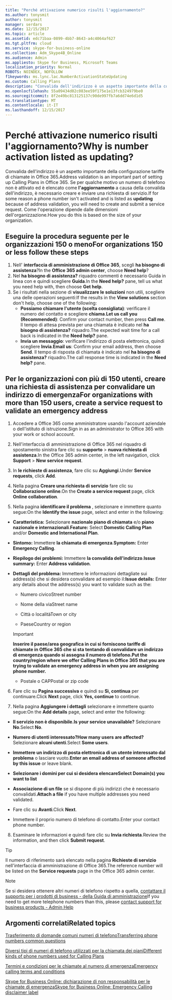 ```yaml
---
title: "Perché attivazione numerico risulti l'aggiornamento?"
ms.author: tonysmit
author: tonysmit
manager: serdars
ms.date: 12/15/2017
ms.topic: article
ms.assetid: edc71baa-0899-4bb7-8643-a4c4064af627
ms.tgt.pltfrm: cloud
ms.service: skype-for-business-online
ms.collection: Adm_Skype4B_Online
ms.audience: Admin
ms.appliesto: Skype for Business, Microsoft Teams
localization_priority: Normal
ROBOTS: NOINDEX, NOFOLLOW
f1keywords: ms.lync.lac.NumberActivationStateUpdating
ms.custom: Calling Plans
description: "Convalida dell'indirizzo è un aspetto importante della configurazione tariffe di chiamate in Office 365. Un utente all'interno dell'organizzazione fornisce un indirizzo chiamato di emergenza che può essere utilizzato dai servizi di emergenza."
ms.openlocfilehash: 55a09434d02c083ee59f175e1e13fcb324979be0
ms.sourcegitcommit: 8f2e49bc813125137c90de997fb7a6dd74e6d1d5
ms.translationtype: MT
ms.contentlocale: it-IT
ms.lasthandoff: 12/15/2017
---
```

# <a name="why-is-number-activation-listed-as-updating"></a><span data-ttu-id="4d953-104">Perché attivazione numerico risulti l'aggiornamento?</span><span class="sxs-lookup"><span data-stu-id="4d953-104">Why is number activation listed as updating?</span></span>

<span data-ttu-id="4d953-105">Convalida dell'indirizzo è un aspetto importante della configurazione tariffe di chiamate in Office 365.</span><span class="sxs-lookup"><span data-stu-id="4d953-105">Address validation is an important part of setting up Calling Plans in Office 365.</span></span> <span data-ttu-id="4d953-106">Se per qualche motivo un numero di telefono non è attivato ed è elencato come **l'aggiornamento** a causa della convalida dell'indirizzo, è necessario creare e inviare una richiesta di servizio.</span><span class="sxs-lookup"><span data-stu-id="4d953-106">If for some reason a phone number isn't activated and is listed as **updating** because of address validation, you will need to create and submit a service request.</span></span> <span data-ttu-id="4d953-107">Come l'operazione dipende dalle dimensioni dell'organizzazione.</span><span class="sxs-lookup"><span data-stu-id="4d953-107">How you do this is based on the size of your organization.</span></span>
  
## <a name="for-organizations-150-or-less-follow-these-steps"></a><span data-ttu-id="4d953-108">Eseguire la procedura seguente per le organizzazioni 150 o meno</span><span class="sxs-lookup"><span data-stu-id="4d953-108">For organizations 150 or less follow these steps</span></span>
1. <span data-ttu-id="4d953-109">Nell' **interfaccia di amministrazione di Office 365**, scegli **ha bisogno di assistenza**?</span><span class="sxs-lookup"><span data-stu-id="4d953-109">In the **Office 365 admin center**, choose **Need help**?</span></span>
2. <span data-ttu-id="4d953-110">Nel **ha bisogno di assistenza?** riquadro commenti è necessario Guida in linea con e quindi scegliere **Guida**.</span><span class="sxs-lookup"><span data-stu-id="4d953-110">In the **Need help?** pane, tell us what you need help with, then choose **Get help**.</span></span>
3. <span data-ttu-id="4d953-111">Se i risultati nella sezione di **visualizzare le soluzioni** non utili, scegliere una delle operazioni seguenti:</span><span class="sxs-lookup"><span data-stu-id="4d953-111">If the results in the **View solutions** section don't help, choose one of the following:</span></span>
    - <span data-ttu-id="4d953-112">**Possiamo chiamare l'utente (scelta consigliata)**: verificare il numero del contatto e scegliere **chiama**.</span><span class="sxs-lookup"><span data-stu-id="4d953-112">**Let us call you (Recommended)**: Confirm your contact number, then press **Call me**.</span></span> <span data-ttu-id="4d953-113">Il tempo di attesa prevista per una chiamata è indicato nel **ha bisogno di assistenza?** riquadro.</span><span class="sxs-lookup"><span data-stu-id="4d953-113">The expected wait time for a call back is indicated in the **Need help?** pane.</span></span>
    - <span data-ttu-id="4d953-114">**Invia un messaggio**: verificare l'indirizzo di posta elettronica, quindi scegliere **Invia**.</span><span class="sxs-lookup"><span data-stu-id="4d953-114">**Email us**: Confirm your email address, then choose **Send**.</span></span> <span data-ttu-id="4d953-115">Il tempo di risposta di chiamata è indicato nel **ha bisogno di assistenza?** riquadro.</span><span class="sxs-lookup"><span data-stu-id="4d953-115">The call response time is indicated in the **Need help?** pane.</span></span>

## <a name="for-organizations-with-more-than-150-users-create-a-service-request-to-validate-an-emergency-address"></a><span data-ttu-id="4d953-116">Per le organizzazioni con più di 150 utenti, creare una richiesta di assistenza per convalidare un indirizzo di emergenza</span><span class="sxs-lookup"><span data-stu-id="4d953-116">For organizations with more than 150 users, create a service request to validate an emergency address</span></span>

1. <span data-ttu-id="4d953-117">Accedere a Office 365 come amministratore usando l'account aziendale o dell'istituto di istruzione.</span><span class="sxs-lookup"><span data-stu-id="4d953-117">Sign in as an administrator to Office 365 with your work or school account.</span></span>
    
2. <span data-ttu-id="4d953-118">Nell'interfaccia di amministrazione di Office 365 nel riquadro di spostamento sinistra fare clic su **supporto** > **nuova richiesta di assistenza**.</span><span class="sxs-lookup"><span data-stu-id="4d953-118">In the Office 365 admin center, in the left navigation, click **Support** > **New service request**.</span></span>
    
3. <span data-ttu-id="4d953-119">In **le richieste di assistenza**, fare clic su **Aggiungi**.</span><span class="sxs-lookup"><span data-stu-id="4d953-119">Under **Service requests**, click **Add**.</span></span>
    
4. <span data-ttu-id="4d953-120">Nella pagina **Creare una richiesta di servizio** fare clic su **Collaborazione online**.</span><span class="sxs-lookup"><span data-stu-id="4d953-120">On the **Create a service request** page, click **Online collaboration**.</span></span>
    
5. <span data-ttu-id="4d953-121">Nella pagina **identificare il problema** , selezionare e immettere quanto segue:</span><span class="sxs-lookup"><span data-stu-id="4d953-121">On the **Identify the issue** page, select and enter in the following:</span></span>
    
  - <span data-ttu-id="4d953-122">**Caratteristica:** Selezionare **nazionale piano di chiamata** e/o **piano nazionale e internazionali**.</span><span class="sxs-lookup"><span data-stu-id="4d953-122">**Feature:** Select **Domestic Calling Plan** and/or **Domestic and International Plan**.</span></span>
    
  - <span data-ttu-id="4d953-123">**Sintomo:** Immettere **la chiamata di emergenza**.</span><span class="sxs-lookup"><span data-stu-id="4d953-123">**Symptom:** Enter **Emergency Calling**.</span></span>
    
  - <span data-ttu-id="4d953-124">**Riepilogo dei problemi:** Immettere **la convalida dell'indirizzo**.</span><span class="sxs-lookup"><span data-stu-id="4d953-124">**Issue summary:** Enter **Address validation**.</span></span>
    
  - <span data-ttu-id="4d953-125">**Dettagli del problema:** Immettere le informazioni dettagliate sui address(s) che si desidera convalidare ad esempio il:</span><span class="sxs-lookup"><span data-stu-id="4d953-125">**Issue details:** Enter any details about the address(s) you want to validate such as the:</span></span>
    
      - <span data-ttu-id="4d953-126">Numero civico</span><span class="sxs-lookup"><span data-stu-id="4d953-126">Street number</span></span>
    
      - <span data-ttu-id="4d953-127">Nome della via</span><span class="sxs-lookup"><span data-stu-id="4d953-127">Street name</span></span>
    
      - <span data-ttu-id="4d953-128">Città o località</span><span class="sxs-lookup"><span data-stu-id="4d953-128">Town or city</span></span>
    
      - <span data-ttu-id="4d953-129">Paese</span><span class="sxs-lookup"><span data-stu-id="4d953-129">Country or region</span></span>
    
    > [!IMPORTANT]
    > <span data-ttu-id="4d953-130">**Inserire il paese/area geografica in cui si forniscono tariffe di chiamate in Office 365 che si sta tentando di convalidare un indirizzo di emergenza quando si assegna il numero di telefono.**</span><span class="sxs-lookup"><span data-stu-id="4d953-130">**Put the country/region where we offer Calling Plans in Office 365 that you are trying to validate an emergency address in when you are assigning phone number.**</span></span>
  
      - <span data-ttu-id="4d953-131">Postale o CAP</span><span class="sxs-lookup"><span data-stu-id="4d953-131">Postal or zip code</span></span>
    
6. <span data-ttu-id="4d953-132">Fare clic su **Pagina successiva** e quindi su **Sì, continua** per continuare.</span><span class="sxs-lookup"><span data-stu-id="4d953-132">Click **Next** page, click **Yes, continue** to continue.</span></span>
    
7. <span data-ttu-id="4d953-133">Nella pagina **Aggiungere i dettagli** selezionare e immettere quanto segue:</span><span class="sxs-lookup"><span data-stu-id="4d953-133">On the **Add details** page, select and enter the following:</span></span>
    
  - <span data-ttu-id="4d953-134">**Il servizio non è disponibile.**</span><span class="sxs-lookup"><span data-stu-id="4d953-134">**Is your service unavailable?**</span></span> <span data-ttu-id="4d953-135">Selezionare **No**.</span><span class="sxs-lookup"><span data-stu-id="4d953-135">Select **No**.</span></span>
    
  - <span data-ttu-id="4d953-136">**Numero di utenti interessato?**</span><span class="sxs-lookup"><span data-stu-id="4d953-136">**How many users are affected?**</span></span> <span data-ttu-id="4d953-137">Selezionare **alcuni utenti**.</span><span class="sxs-lookup"><span data-stu-id="4d953-137">Select **Some users**.</span></span>
    
  - <span data-ttu-id="4d953-138">**Immettere un indirizzo di posta elettronica di un utente interessato dal problema** o lasciare vuoto.</span><span class="sxs-lookup"><span data-stu-id="4d953-138">**Enter an email address of someone affected by this issue** or leave blank.</span></span>
    
  - <span data-ttu-id="4d953-139">**Selezionare i domini per cui si desidera elencare**</span><span class="sxs-lookup"><span data-stu-id="4d953-139">**Select Domain(s) you want to list**</span></span>
    
  - <span data-ttu-id="4d953-140">**Associazione di un file** se si dispone di più indirizzi che è necessario convalidati.</span><span class="sxs-lookup"><span data-stu-id="4d953-140">**Attach a file** if you have multiple addresses you need validated.</span></span>
    
  - <span data-ttu-id="4d953-141">Fare clic su **Avanti**.</span><span class="sxs-lookup"><span data-stu-id="4d953-141">Click **Next**.</span></span>
    
  - <span data-ttu-id="4d953-142">Immettere il proprio numero di telefono di contatto.</span><span class="sxs-lookup"><span data-stu-id="4d953-142">Enter your contact phone number.</span></span>
    
8. <span data-ttu-id="4d953-143">Esaminare le informazioni e quindi fare clic su **Invia richiesta**.</span><span class="sxs-lookup"><span data-stu-id="4d953-143">Review the information, and then click **Submit request**.</span></span>
    
> [!TIP]
> <span data-ttu-id="4d953-144">Il numero di riferimento sarà elencato nella pagina **Richieste di servizio** nell'interfaccia di amministrazione di Office 365.</span><span class="sxs-lookup"><span data-stu-id="4d953-144">The reference number will be listed on the **Service requests** page in the Office 365 admin center.</span></span>

> [!NOTE]
> <span data-ttu-id="4d953-145">Se si desidera ottenere altri numeri di telefono rispetto a quella, [contattare il supporto per i prodotti di business - della Guida di amministrazione](https://support.office.com/article/32a17ca7-6fa0-4870-8a8d-e25ba4ccfd4b)</span><span class="sxs-lookup"><span data-stu-id="4d953-145">If you need to get more telephone numbers than this, please [contact support for business products - Admin Help](https://support.office.com/article/32a17ca7-6fa0-4870-8a8d-e25ba4ccfd4b)</span></span>
  
## <a name="related-topics"></a><span data-ttu-id="4d953-146">Argomenti correlati</span><span class="sxs-lookup"><span data-stu-id="4d953-146">Related topics</span></span>
[<span data-ttu-id="4d953-147">Trasferimento di domande comuni numeri di telefono</span><span class="sxs-lookup"><span data-stu-id="4d953-147">Transferring phone numbers common questions</span></span>](transferring-phone-numbers-common-questions.md)

[<span data-ttu-id="4d953-148">Diversi tipi di numeri di telefono utilizzati per la chiamata dei piani</span><span class="sxs-lookup"><span data-stu-id="4d953-148">Different kinds of phone numbers used for Calling Plans</span></span>](different-kinds-of-phone-numbers-used-for-calling-plans.md)

[<span data-ttu-id="4d953-149">Termini e condizioni per le chiamate al numero di emergenza</span><span class="sxs-lookup"><span data-stu-id="4d953-149">Emergency calling terms and conditions</span></span>](emergency-calling-terms-and-conditions.md)

[<span data-ttu-id="4d953-150">Skype for Business Online: dichiarazione di non responsabilità per le chiamate di emergenza</span><span class="sxs-lookup"><span data-stu-id="4d953-150">Skype for Business Online: Emergency Calling disclaimer label</span></span>](https://go.microsoft.com/fwlink/?LinkID=692099)
